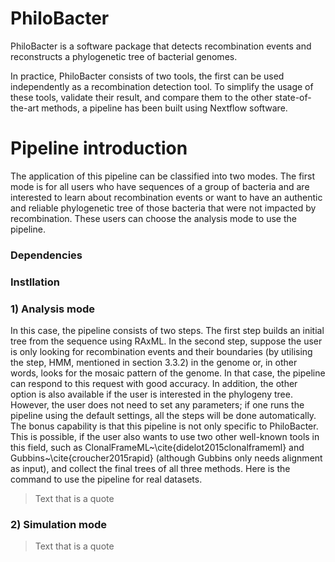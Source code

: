 # PhiloBacter
PhiloBacter is a software package that detects recombination events and reconstructs a phylogenetic tree of bacterial genomes.

In practice, PhiloBacter consists of two tools, the first can be used independently as a recombination detection tool. To simplify the usage of these tools, validate their result, and compare them to the other state-of-the-art methods, a pipeline has been built using Nextflow software.

# Pipeline introduction

The application of this pipeline can be classified into two modes. The first mode is for all users who have sequences of a group of bacteria and are interested to learn about recombination events or want to have an authentic and reliable phylogenetic tree of those bacteria that were not impacted by recombination. These users can choose the analysis mode to use the pipeline. 


### Dependencies
### Instllation
### 1) Analysis mode
In this case, the pipeline consists of two steps. The first step builds an initial tree from the sequence using RAxML. In the second step, suppose the user is only looking for recombination events and their boundaries (by utilising the step, HMM, mentioned in section 3.3.2) in the genome or, in other words, looks for the mosaic pattern of the genome. In that case, the pipeline can respond to this request with good accuracy. In addition, the other option is also available if the user is interested in the phylogeny tree. However, the user does not need to set any parameters; if one runs the pipeline using the default settings, all the steps will be done automatically. The bonus capability is that this pipeline is not only specific to PhiloBacter. This is possible, if the user also wants to use two other well-known tools in this field, such as ClonalFrameML~\cite{didelot2015clonalframeml} and Gubbins~\cite{croucher2015rapid} (although Gubbins only needs alignment as input), and collect the final trees of all three methods. Here is the command to use the pipeline for real datasets.


> Text that is a quote
### 2) Simulation mode
> Text that is a quote
